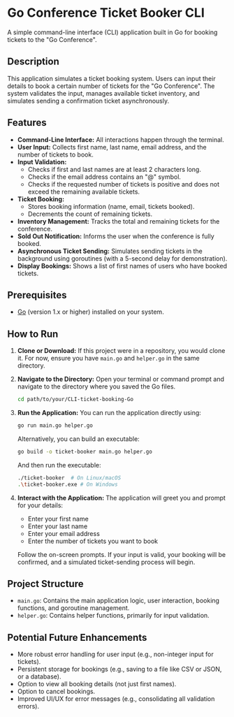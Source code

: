 # Go Conference Ticket Booker CLI

A simple command-line interface (CLI) application built in Go for booking tickets to the "Go Conference".

## Description

This application simulates a ticket booking system. Users can input their details to book a certain number of tickets for the "Go Conference". The system validates the input, manages available ticket inventory, and simulates sending a confirmation ticket asynchronously.

## Features

*   **Command-Line Interface:** All interactions happen through the terminal.
*   **User Input:** Collects first name, last name, email address, and the number of tickets to book.
*   **Input Validation:**
    *   Checks if first and last names are at least 2 characters long.
    *   Checks if the email address contains an "@" symbol.
    *   Checks if the requested number of tickets is positive and does not exceed the remaining available tickets.
*   **Ticket Booking:**
    *   Stores booking information (name, email, tickets booked).
    *   Decrements the count of remaining tickets.
*   **Inventory Management:** Tracks the total and remaining tickets for the conference.
*   **Sold Out Notification:** Informs the user when the conference is fully booked.
*   **Asynchronous Ticket Sending:** Simulates sending tickets in the background using goroutines (with a 5-second delay for demonstration).
*   **Display Bookings:** Shows a list of first names of users who have booked tickets.

## Prerequisites

*   [Go](https://golang.org/doc/install) (version 1.x or higher) installed on your system.

## How to Run

1.  **Clone or Download:**
    If this project were in a repository, you would clone it. For now, ensure you have `main.go` and `helper.go` in the same directory.

2.  **Navigate to the Directory:**
    Open your terminal or command prompt and navigate to the directory where you saved the Go files.
    ```bash
    cd path/to/your/CLI-ticket-booking-Go
    ```

3.  **Run the Application:**
    You can run the application directly using:
    ```bash
    go run main.go helper.go
    ```
    Alternatively, you can build an executable:
    ```bash
    go build -o ticket-booker main.go helper.go
    ```
    And then run the executable:
    ```bash
    ./ticket-booker  # On Linux/macOS
    .\ticket-booker.exe # On Windows
    ```

4.  **Interact with the Application:**
    The application will greet you and prompt for your details:
    *   Enter your first name
    *   Enter your last name
    *   Enter your email address
    *   Enter the number of tickets you want to book

    Follow the on-screen prompts. If your input is valid, your booking will be confirmed, and a simulated ticket-sending process will begin.

## Project Structure

*   `main.go`: Contains the main application logic, user interaction, booking functions, and goroutine management.
*   `helper.go`: Contains helper functions, primarily for input validation.

## Potential Future Enhancements

*   More robust error handling for user input (e.g., non-integer input for tickets).
*   Persistent storage for bookings (e.g., saving to a file like CSV or JSON, or a database).
*   Option to view all booking details (not just first names).
*   Option to cancel bookings.
*   Improved UI/UX for error messages (e.g., consolidating all validation errors).